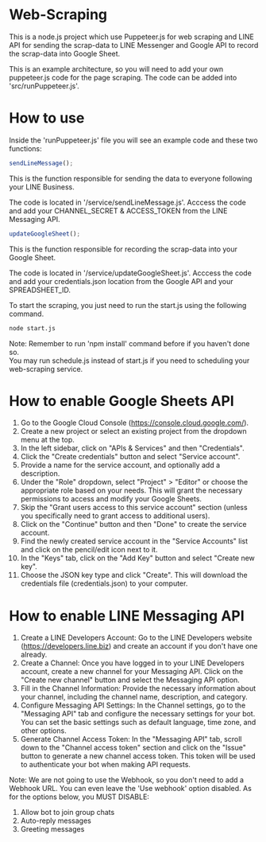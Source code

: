# Web-Scraping

This is a node.js project which use Puppeteer.js for web scraping and LINE API for sending the scrap-data to LINE Messenger and Google API to record the scrap-data into Google Sheet.
    
This is an example architecture, so you will need to add your own puppeteer.js code for the page scraping. The code can be added into 'src/runPuppeteer.js'.        
# How to use

Inside the 'runPuppeteer.js' file you will see an example code and these two functions:
            
```js
sendLineMessage();
```
This is the function responsible for sending the data to everyone following your LINE Business.    
        
The code is located in '/service/sendLineMessage.js'. Acccess the code and add your CHANNEL_SECRET & ACCESS_TOKEN from the LINE Messaging API.    
    
```js
updateGoogleSheet();
```
This is the function responsible for recording the scrap-data into your Google Sheet.   
        
The code is located in '/service/updateGoogleSheet.js'. Acccess the code and add your credentials.json location from the Google API and your SPREADSHEET_ID.    
    
To start the scraping, you just need to run the start.js using the following command.   

```bash
node start.js
```
Note: Remember to run 'npm install' command before if you haven't done so.    
You may run schedule.js instead of start.js if you need to scheduling your web-scraping service.    

# How to enable Google Sheets API

1. Go to the Google Cloud Console (https://console.cloud.google.com/).      
2. Create a new project or select an existing project from the dropdown menu at the top.
3. In the left sidebar, click on "APIs & Services" and then "Credentials".
4. Click the "Create credentials" button and select "Service account".
5. Provide a name for the service account, and optionally add a description.
6. Under the "Role" dropdown, select "Project" > "Editor" or choose the appropriate role based on your needs. This will grant the necessary permissions to access and modify your Google Sheets.
7. Skip the "Grant users access to this service account" section (unless you specifically need to grant access to additional users).
8. Click on the "Continue" button and then "Done" to create the service account.
9. Find the newly created service account in the "Service Accounts" list and click on the pencil/edit icon next to it.
10. In the "Keys" tab, click on the "Add Key" button and select "Create new key".
11. Choose the JSON key type and click "Create". This will download the credentials file (credentials.json) to your computer.

# How to enable LINE Messaging API

1. Create a LINE Developers Account: Go to the LINE Developers website (https://developers.line.biz) and create an account if you don't have one already.
2. Create a Channel: Once you have logged in to your LINE Developers account, create a new channel for your Messaging API. Click on the "Create new channel" button and select the Messaging API option.
3. Fill in the Channel Information: Provide the necessary information about your channel, including the channel name, description, and category.
4. Configure Messaging API Settings: In the Channel settings, go to the "Messaging API" tab and configure the necessary settings for your bot. You can set the basic settings such as default language, time zone, and other options.
5. Generate Channel Access Token: In the "Messaging API" tab, scroll down to the "Channel access token" section and click on the "Issue" button to generate a new channel access token. This token will be used to authenticate your bot when making API requests.      
        
Note: We are not going to use the Webhook, so you don't need to add a Webhook URL. You can even leave the 'Use webhook' option disabled. As for the options below, you MUST DISABLE:        
1. Allow bot to join group chats
2. Auto-reply messages
3. Greeting messages
